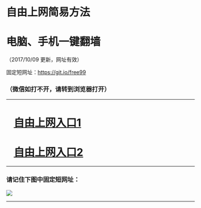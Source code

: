 ﻿# 自由上网简易方法

# 电脑、手机一键翻墙

（2017/10/09 更新，网址有效）

固定短网址：https://git.io/free99

### （微信如打不开，请转到浏览器打开）


***





# &nbsp;&nbsp; <a href="http://ft716616828.fwq-tz-1001.info/fwqtz01.html?t=100900111887 " target="_blank">自由上网入口1</a>
# &nbsp;&nbsp; <a href="http://ft82435786.fwq-tz-1002.info/fwqtz02.html?t=100900122907 " target="_blank">自由上网入口2</a>
***

### 请记住下图中固定短网址：

<img src="https://s3-us-west-2.amazonaws.com/fwq-1001/yjfq-20170905okok.png" /> 


***

